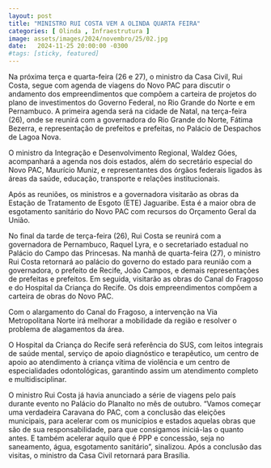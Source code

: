```yaml
---
layout: post
title: "MINISTRO RUI COSTA VEM A OLINDA QUARTA FEIRA"
categories: [ Olinda , Infraestrutura ]
image: assets/images/2024/novembro/25/02.jpg
date:   2024-11-25 20:00:00 -0300
#tags: [sticky, featured]
---
```

Na próxima terça e quarta-feira (26 e 27), o ministro da Casa Civil, Rui Costa, segue com agenda de viagens do Novo PAC para discutir o andamento dos empreendimentos que compõem a carteira de projetos do plano de investimentos do Governo Federal, no Rio Grande do Norte e em Pernambuco. A primeira agenda será na cidade de Natal, na terça-feira (26), onde se reunirá com a governadora do Rio Grande do Norte, Fátima Bezerra, e representação de prefeitos e prefeitas, no Palácio de Despachos de Lagoa Nova.

O ministro da Integração e Desenvolvimento Regional, Waldez Góes, acompanhará a agenda nos dois estados, além do secretário especial do Novo PAC, Maurício Muniz, e representantes dos órgãos federais ligados às áreas da saúde, educação, transporte e relações institucionais.

Após as reuniões, os ministros e a governadora visitarão as obras da Estação de Tratamento de Esgoto (ETE) Jaguaribe. Esta é a maior obra de esgotamento sanitário do Novo PAC com recursos do Orçamento Geral da União.

No final da tarde de terça-feira (26), Rui Costa se reunirá com a governadora de Pernambuco, Raquel Lyra, e o secretariado estadual no Palácio do Campo das Princesas. Na manhã de quarta-feira (27), o ministro Rui Costa retornará ao palácio do governo do estado para reunião com a governadora, o prefeito de Recife, João Campos, e demais representações de prefeitas e prefeitos. Em seguida, visitarão as obras do Canal do Fragoso e do Hospital da Criança do Recife. Os dois empreendimentos compõem a carteira de obras do Novo PAC.

Com o alargamento do Canal do Fragoso, a intervenção na Via Metropolitana Norte irá melhorar a mobilidade da região e resolver o problema de alagamentos da área.

O Hospital da Criança do Recife será referência do SUS, com leitos integrais de saúde mental, serviço de apoio diagnóstico e terapêutico, um centro de apoio ao atendimento à criança vítima de violência e um centro de especialidades odontológicas, garantindo assim um atendimento completo e multidisciplinar.

O ministro Rui Costa já havia anunciado a série de viagens pelo país durante evento no Palácio do Planalto no mês de outubro. “Vamos começar uma verdadeira Caravana do PAC, com a conclusão das eleições municipais, para acelerar com os municípios e estados aquelas obras que são de sua responsabilidade, para que consigamos iniciá-las o quanto antes. E também acelerar aquilo que é PPP e concessão, seja no saneamento, água, esgotamento sanitário”, sinalizou. Após a conclusão das visitas, o ministro da Casa Civil retornará para Brasília.